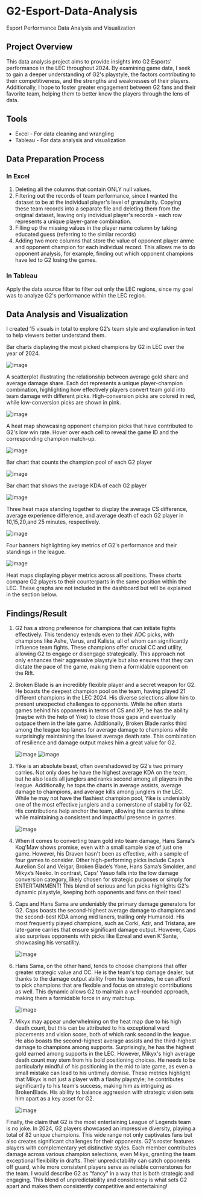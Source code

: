 # G2-Esport-Data-Analysis
Esport Performance Data Analysis and Visualization

## Project Overview
This data analysis project aims to provide insights into G2 Esports' performance in the LEC throughout 2024. By examining game data, I seek to gain a deeper understanding of G2's playstyle, the factors contributing to their competitiveness, and the strengths and weaknesses of their players. Additionally, I hope to foster greater engagement between G2 fans and their favorite team, helping them to better know the players through the lens of data.

## Tools
- Excel - For data cleaning and wrangling
- Tableau - For data analysis and visualization

## Data Preparation Process
### In Excel
1. Deleting all the columns that contain ONLY null values.
2. Filtering out the records of team performance, since I wanted the dataset to be at the individual player's level of granularity. Copying these team records into a separate file and deleting them from the original dataset, leaving only individual player's records - each row represents a unique player-game combination.
3. Filling up the missing values in the player name column by taking educated guess (referring to the similar records)
4. Adding two more columns that store the value of opponent player anme and opponent champion for each individual record. This allows me to do opponent analysis, for example, finding out which opponent champions have led to G2 losing the games.
### In Tableau
Apply the data source filter to filter out only the LEC regions, since my goal was to analyze G2's performance within the LEC region.

## Data Analysis and Visualization

I created 15 visuals in total to explore G2’s team style and explanation in text to help viewers better understand them.

Bar charts displaying the most picked champions by G2 in LEC over the year of 2024.

  ![image](https://github.com/user-attachments/assets/6fc01ce8-8173-4e7f-9753-435d8f45458d)

A scatterplot illustrating the relationship between average gold share and average damage share. Each dot represents a unique player-champion combination, highlighting how effectively players convert team gold into team damage with different picks. High-conversion picks are colored in red, while low-conversion picks are shown in pink.

  ![image](https://github.com/user-attachments/assets/9fe42189-0900-462e-84d4-614402a509be)

A heat map showcasing opponent champion picks that have contributed to G2's low win rate. Hover over each cell to reveal the game ID and the corresponding champion match-up.

  ![image](https://github.com/user-attachments/assets/8f06cc92-0490-4ce8-a1f8-88f6c80baf07)

Bar chart that counts the champion pool of each G2 player

  ![image](https://github.com/user-attachments/assets/47095283-e91b-4e3d-a373-bb19f1026893)

Bar chart that shows the average KDA of each G2 player

  ![image](https://github.com/user-attachments/assets/74dd9990-62c2-48c1-9afc-51d590078c9a)

Three heat maps standing together to display the average CS difference, average experience difference, and average death of each G2 player in 10,15,20,and 25 minutes, respectively.

  ![image](https://github.com/user-attachments/assets/a57597d1-841b-40e9-b50a-ac8cd87aeb54)

Four banners highlighting key metrics of G2's performance and their standings in the league.

  ![image](https://github.com/user-attachments/assets/ce69f31c-0712-48e3-8678-b02d10e6641c)


Heat maps displaying player metrics across all positions. These charts compare G2 players to their counterparts in the same position within the LEC. These graphs are not included in the dashboard but will be explained in the section below.

## Findings/Result

1.   G2 has a strong preference for champions that can initiate fights effectively. This tendency extends even to their ADC picks, with champions like Ashe, Varus, and Kalista, all of whom can significantly influence team fights. These champions offer crucial CC and utility, allowing G2 to engage or disengage strategically. This approach not only enhances their aggressive playstyle but also ensures that they can dictate the pace of the game, making them a formidable opponent on the Rift.

2. Broken Blade is an incredibly flexible player and a secret weapon for G2. He boasts the deepest champion pool on the team, having played 21 different champions in the LEC 2024. His diverse selections allow him to present unexpected challenges to opponents. While he often starts games behind his opponents in terms of CS and XP, he has the ability (maybe with the help of Yike) to close those gaps and eventually outpace them in the late game. Additionally, Broken Blade ranks third among the league top laners for average damage to champions while surprisingly maintaining the lowest average death rate. This combination of resilience and damage output makes him a great value for G2.

      ![image](https://github.com/user-attachments/assets/221c9a77-77ad-4f76-89fe-570d4b3d6c87) ![image](https://github.com/user-attachments/assets/105ae1b8-9605-4f6a-bc75-651de383b738)


3. Yike is an absolute beast, often overshadowed by G2's two primary carries. Not only does he have the highest average KDA on the team, but he also leads all junglers and ranks second among all players in the league. Additionally, he tops the charts in average assists, average damage to champions, and average kills among junglers in the LEC. While he may not have the flashiest champion pool, Yike is undeniably one of the most effective junglers and a cornerstone of stability for G2. His contributions help anchor the team, allowing the carries to shine while maintaining a consistent and impactful presence in games.

      ![image](https://github.com/user-attachments/assets/75f1f6dc-cee9-43cb-a888-7196a7b7a2a8)

4. When it comes to converting team gold into team damage, Hans Sama's Kog'Maw shows promise, even with a small sample size of just one game. However, his Draven hasn't been as effective, with a sample of four games to consider. Other high-performing picks include Caps’s Aurelion Sol and Veigar, Broken Blade’s Yone, Hans Sama’s Smolder, and Mikyx’s Neeko. In contrast, Caps’ Yasuo falls into the low damage conversion category, likely chosen for strategic purposes or simply for ENTERTAINMENT! This blend of serious and fun picks highlights G2's dynamic playstyle, keeping both opponents and fans on their toes!

5. Caps and Hans Sama are undeniably the primary damage generators for G2. Caps boasts the second-highest average damage to champions and the second-best KDA among mid laners, trailing only Humanoid. His most frequently played champions, such as Corki, Azir, and Tristana, are late-game carries that ensure significant damage output. However, Caps also surprises opponents with picks like Ezreal and even K'Sante, showcasing his versatility.

      ![image](https://github.com/user-attachments/assets/18c75d55-2e80-4cf4-a017-f7ce7931cca7)

6. Hans Sama, on the other hand, tends to choose champions that offer greater strategic value and CC. He is the team's top damage dealer, but thanks to the damage output ability from his teammates, he can afford to pick champions that are flexible and focus on strategic contributions as well. This dynamic allows G2 to maintain a well-rounded approach, making them a formidable force in any matchup.

     ![image](https://github.com/user-attachments/assets/d6ae29b8-8c06-4ad2-a7e4-06a4e00ea1c2)

7. Mikyx may appear underwhelming on the heat map due to his high death count, but this can be attributed to his exceptional ward placements and vision score, both of which rank second in the league. He also boasts the second-highest average assists and the third-highest damage to champions among supports. Surprisingly, he has the highest gold earned among supports in the LEC. However, Mikyx's high average death count may stem from his bold positioning choices. He needs to be particularly mindful of his positioning in the mid to late game, as even a small mistake can lead to his untimely demise. These metrics highlight that Mikyx is not just a player with a flashy playstyle; he contributes significantly to his team's success, making him as intriguing as BrokenBlade. His ability to balance aggression with strategic vision sets him apart as a key asset for G2.

     ![image](https://github.com/user-attachments/assets/730c16e7-c515-4f75-a6c4-e051e218d7a6)

    
Finally, the claim that G2 is the most entertaining League of Legends team is no joke. In 2024, G2 players showcased an impressive diversity, playing a total of 82 unique champions. This wide range not only captivates fans but also creates significant challenges for their opponents.
G2's roster features players with complementary yet distinctive styles. Each member contributes damage across various champion selections, even Mikyx, granting the team exceptional flexibility in drafts. Their unpredictability can catch opponents off guard, while more consistent players serve as reliable cornerstones for the team.
I would describe G2 as "fancy" in a way that is both strategic and engaging. This blend of unpredictability and consistency is what sets G2 apart and makes them consistently competitive and entertaining!
